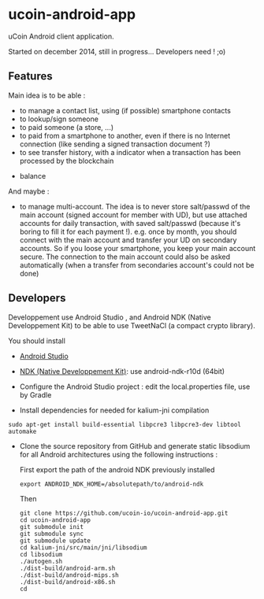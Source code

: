 # ucoin-android-app
uCoin Android client application.

Started on december 2014, still in progress... Developers need ! ;o)

## Features

Main idea is to be able :
- to manage a contact list, using (if possible) smartphone contacts
- to lookup/sign someone
- to paid someone (a store, ...)
- to paid from a smartphone to another, even if there is no Internet connection (like sending a signed transaction document ?)
- to see transfer history, with a indicator when a transaction has been processed by the blockchain
+ balance

And maybe :
- to manage multi-account.
  The idea is to never store salt/passwd of the main account (signed account for member with UD), but use attached accounts for daily transaction, with saved salt/passwd (because it's boring to fill it for each payment !). e.g. once by month, you should connect with the main account and transfer your UD on secondary accounts. So if you loose your smartphone, you keep your main account secure.
The connection to the main account could also be asked automatically (when a transfer from secondaries account's could not be done)

## Developers
Developpement use Android Studio , and Android NDK (Native Developpement Kit) to be able to use TweetNaCl (a compact crypto library).

You should install
- [Android Studio](https://developer.android.com/sdk/index.html)
- [NDK (Native Developpement Kit)](https://developer.android.com/tools/sdk/ndk/index.html): use android-ndk-r10d (64bit)
- Configure the Android Studio project : edit the local.properties file, use by Gradle

- Install dependencies for needed for kalium-jni compilation
```
sudo apt-get install build-essential libpcre3 libpcre3-dev libtool automake
```


- Clone the source repository from GitHub and generate static libsodium for all Android architectures using the following instructions :

	First export the path of the android NDK previously installed
	```
	export ANDROID_NDK_HOME=/absolutepath/to/android-ndk
	```

	Then

	```
	git clone https://github.com/ucoin-io/ucoin-android-app.git
	cd ucoin-android-app
	git submodule init
	git submodule sync
	git submodule update
	cd kalium-jni/src/main/jni/libsodium
	cd libsodium
	./autogen.sh
	./dist-build/android-arm.sh
	./dist-build/android-mips.sh
	./dist-build/android-x86.sh
	cd
	```
